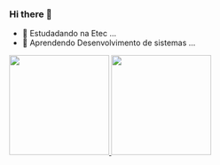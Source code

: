 ### Hi there 👋

- 🔭 Estudadando na Etec ...
- 🌱 Aprendendo Desenvolvimento de sistemas ...

<div>
  <a href="https://github.com/GabrielDamascenoAlmeida"> 
  <img height="180em" src="https://github-readme-stats.vercel.app/api?username=GabrielDamascenoAlmeida&show_icons=true&theme=gruvbox"/>  
  <img height="180em" src="https://github-readme-stats.vercel.app/api/top-langs/?username=GabrielDamascenoAlmeida&hide_progress=true&theme=gruvbox"/>    
</div>
